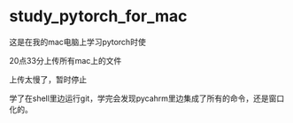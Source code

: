 # study_pytorch_for_mac
这是在我的mac电脑上学习pytorch时使

20点33分上传所有mac上的文件

上传太慢了，暂时停止

学了在shell里边运行git，学完会发现pycahrm里边集成了所有的命令，还是窗口化的。
